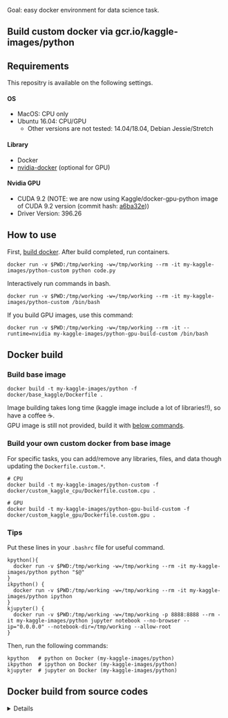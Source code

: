 Goal: easy docker environment for data science task.



## Build custom docker via gcr.io/kaggle-images/python


## Requirements

This repositry is available on the following settings.

#### OS
- MacOS: CPU only
- Ubuntu 16.04: CPU/GPU
    - Other versions are not tested: 14.04/18.04, Debian Jessie/Stretch

#### Library
- Docker
- [nvidia-docker](https://github.com/NVIDIA/nvidia-docker) (optional for GPU)

#### Nvidia GPU
- CUDA 9.2 (NOTE: we are now using Kaggle/docker-gpu-python image of CUDA 9.2 version (commit hash: [a6ba32e](https://github.com/Kaggle/docker-python/commit/a6ba32e0bb017a30e079cf8bccab613cd4243a5f)))
- Driver Version: 396.26


## How to use


First, [build docker](#Docker-build). After build completed, run containers.
```shell
docker run -v $PWD:/tmp/working -w=/tmp/working --rm -it my-kaggle-images/python-custom python code.py
```

Interactively run commands in bash.
```shell
docker run -v $PWD:/tmp/working -w=/tmp/working --rm -it my-kaggle-images/python-custom /bin/bash
```


If you build GPU images, use this command:
```shell
docker run -v $PWD:/tmp/working -w=/tmp/working --rm -it --runtime=nvidia my-kaggle-images/python-gpu-build-custom /bin/bash
```


## Docker build


### Build base image

```shell
docker build -t my-kaggle-images/python -f docker/base_kaggle/Dockerfile .
```
Image building takes long time (kaggle image include a lot of libraries!!), so have a coffee :coffee:.  
GPU image is still not provided, build it with [below commands](#Docker-build-from-source-codes).


### Build your own custom docker from base image

For specific tasks, you can add/remove any libraries, files, and data though updating the `Dockerfile.custom.*`.
```shell
# CPU
docker build -t my-kaggle-images/python-custom -f docker/custom_kaggle_cpu/Dockerfile.custom.cpu .
```
```shell
# GPU
docker build -t my-kaggle-images/python-gpu-build-custom -f docker/custom_kaggle_gpu/Dockerfile.custom.gpu .
```

### Tips

Put these lines in your `.bashrc` file for useful command.
```
kpython(){
  docker run -v $PWD:/tmp/working -w=/tmp/working --rm -it my-kaggle-images/python python "$@"  
}
ikpython() {
  docker run -v $PWD:/tmp/working -w=/tmp/working --rm -it my-kaggle-images/python ipython
}
kjupyter() {
  docker run -v $PWD:/tmp/working -w=/tmp/working -p 8888:8888 --rm -it my-kaggle-images/python jupyter notebook --no-browser --ip="0.0.0.0" --notebook-dir=/tmp/working --allow-root
}
```

Then, run the following commands:
```shell
kpython   # python on Docker (my-kaggle-images/python)
ikpython  # ipython on Docker (my-kaggle-images/python)
kjupyter  # jupyter on Docker (my-kaggle-images/python)
```


## Docker build from source codes
<details><summary>Details</summary><div>

You can get latest details in [github](https://github.com/Kaggle/docker-python).

### Submodule update

First building, submodule initialization is necessary.
```shell
git submodule update --init
```
Move directory to Kaggle/docker-python.
```shell
cd submodule/docker-python/
```


NOTE: we are using Kaggle/docker-gpu-python image of CUDA 9.2 version (commit hash: [a6ba32e](https://github.com/Kaggle/docker-python/commit/a6ba32e0bb017a30e079cf8bccab613cd4243a5f))  
If you want to use CUDA 10.0 or 10.1+, checkout the latest commit.


### Build

For CPU
```shell
./build --use-cache  # IMAGE TAG = kaggle/python-build
```

For GPU
```shell
./build --gpu --use-cache  # IMAGE TAG = kaggle/python-gpu-build
```

This build takes long time, have a cup of coffee or sleep.


### Test

```shell
./test  # --gpu
```


### Run

For CPU
```shell
# Run the image built locally:
docker run --rm -it kaggle/python-build /bin/bash
```

For GPU
```shell
# Run the image built locally (nvidia-docker2)
docker run --runtime nvidia --rm -it kaggle/python-gpu-build /bin/bash

# If you use old nvidia-docker, run following command
# nvidia-docker run --rm -it kaggle/python-gpu-build /bin/bash
```
To ensure your container can access the GPU, follow the instructions posted [here](https://github.com/Kaggle/docker-python/issues/361#issuecomment-448093930).
If you don't have the nvidia-docker, install the latest nvidia-docker [here](https://github.com/NVIDIA/nvidia-docker/wiki/Installation-(version-2.0)).


</div></details>
